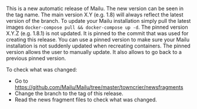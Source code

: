 This is a new automatic release of Mailu. The new version can be seen in the tag name.
The main version X.Y (e.g. 1.8) will always reflect the latest version of the branch. To update your Mailu installation simply pull the latest images `docker-compose pull && docker-compose up -d`.
The pinned version X.Y.Z (e.g. 1.8.1) is not updated. It is pinned to the commit that was used for creating this release. You can use a pinned version to make sure your Mailu installation is not suddenly updated when recreating containers. The pinned version allows the user to manually update. It also allows to go back to a previous pinned version.

To check what was changed:
- Go to https://github.com/Mailu/Mailu/tree/master/towncrier/newsfragments
- Change the branch to the tag of this release.
- Read the news fragment files to check what was changed. 